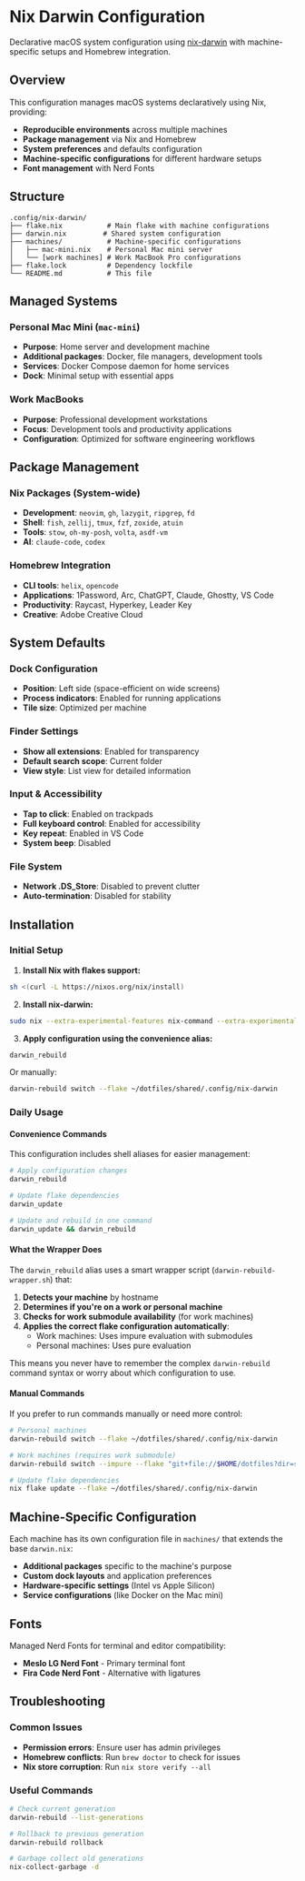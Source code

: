 # Nix Darwin Configuration

Declarative macOS system configuration using [nix-darwin](https://github.com/LnL7/nix-darwin) with machine-specific setups and Homebrew integration.

## Overview

This configuration manages macOS systems declaratively using Nix, providing:
- **Reproducible environments** across multiple machines
- **Package management** via Nix and Homebrew
- **System preferences** and defaults configuration
- **Machine-specific configurations** for different hardware setups
- **Font management** with Nerd Fonts

## Structure

```
.config/nix-darwin/
├── flake.nix           # Main flake with machine configurations
├── darwin.nix         # Shared system configuration
├── machines/           # Machine-specific configurations
│   ├── mac-mini.nix    # Personal Mac mini server
│   └── [work machines] # Work MacBook Pro configurations
├── flake.lock          # Dependency lockfile
└── README.md           # This file
```

## Managed Systems

### Personal Mac Mini (`mac-mini`)
- **Purpose**: Home server and development machine
- **Additional packages**: Docker, file managers, development tools
- **Services**: Docker Compose daemon for home services
- **Dock**: Minimal setup with essential apps

### Work MacBooks
- **Purpose**: Professional development workstations
- **Focus**: Development tools and productivity applications
- **Configuration**: Optimized for software engineering workflows

## Package Management

### Nix Packages (System-wide)
- **Development**: `neovim`, `gh`, `lazygit`, `ripgrep`, `fd`
- **Shell**: `fish`, `zellij`, `tmux`, `fzf`, `zoxide`, `atuin`
- **Tools**: `stow`, `oh-my-posh`, `volta`, `asdf-vm`
- **AI**: `claude-code`, `codex`

### Homebrew Integration
- **CLI tools**: `helix`, `opencode`
- **Applications**: 1Password, Arc, ChatGPT, Claude, Ghostty, VS Code
- **Productivity**: Raycast, Hyperkey, Leader Key
- **Creative**: Adobe Creative Cloud

## System Defaults

### Dock Configuration
- **Position**: Left side (space-efficient on wide screens)
- **Process indicators**: Enabled for running applications
- **Tile size**: Optimized per machine

### Finder Settings
- **Show all extensions**: Enabled for transparency
- **Default search scope**: Current folder
- **View style**: List view for detailed information

### Input & Accessibility
- **Tap to click**: Enabled on trackpads
- **Full keyboard control**: Enabled for accessibility
- **Key repeat**: Enabled in VS Code
- **System beep**: Disabled

### File System
- **Network .DS_Store**: Disabled to prevent clutter
- **Auto-termination**: Disabled for stability

## Installation

### Initial Setup

1. **Install Nix with flakes support:**
```bash
sh <(curl -L https://nixos.org/nix/install)
```

2. **Install nix-darwin:**
```bash
sudo nix --extra-experimental-features nix-command --extra-experimental-features flakes run nix-darwin/master#darwin-rebuild -- switch --flake ~/dotfiles/shared/.config/nix-darwin
```

3. **Apply configuration using the convenience alias:**
```bash
darwin_rebuild
```

Or manually:
```bash
darwin-rebuild switch --flake ~/dotfiles/shared/.config/nix-darwin
```

### Daily Usage

#### Convenience Commands

This configuration includes shell aliases for easier management:

```bash
# Apply configuration changes
darwin_rebuild

# Update flake dependencies
darwin_update

# Update and rebuild in one command
darwin_update && darwin_rebuild
```

#### What the Wrapper Does

The `darwin_rebuild` alias uses a smart wrapper script (`darwin-rebuild-wrapper.sh`) that:

1. **Detects your machine** by hostname
2. **Determines if you're on a work or personal machine**
3. **Checks for work submodule availability** (for work machines)
4. **Applies the correct flake configuration automatically**:
   - Work machines: Uses impure evaluation with submodules
   - Personal machines: Uses pure evaluation

This means you never have to remember the complex `darwin-rebuild` command syntax or worry about which configuration to use.

#### Manual Commands

If you prefer to run commands manually or need more control:

```bash
# Personal machines
darwin-rebuild switch --flake ~/dotfiles/shared/.config/nix-darwin

# Work machines (requires work submodule)
darwin-rebuild switch --impure --flake "git+file://$HOME/dotfiles?dir=shared/.config/nix-darwin&submodules=1#$(hostname -s)"

# Update flake dependencies
nix flake update --flake ~/dotfiles/shared/.config/nix-darwin
```

## Machine-Specific Configuration

Each machine has its own configuration file in `machines/` that extends the base `darwin.nix`:

- **Additional packages** specific to the machine's purpose
- **Custom dock layouts** and application preferences  
- **Hardware-specific settings** (Intel vs Apple Silicon)
- **Service configurations** (like Docker on the Mac mini)

## Fonts

Managed Nerd Fonts for terminal and editor compatibility:
- **Meslo LG Nerd Font** - Primary terminal font
- **Fira Code Nerd Font** - Alternative with ligatures

## Troubleshooting

### Common Issues
- **Permission errors**: Ensure user has admin privileges
- **Homebrew conflicts**: Run `brew doctor` to check for issues
- **Nix store corruption**: Run `nix store verify --all`

### Useful Commands
```bash
# Check current generation
darwin-rebuild --list-generations

# Rollback to previous generation
darwin-rebuild rollback

# Garbage collect old generations
nix-collect-garbage -d
```
